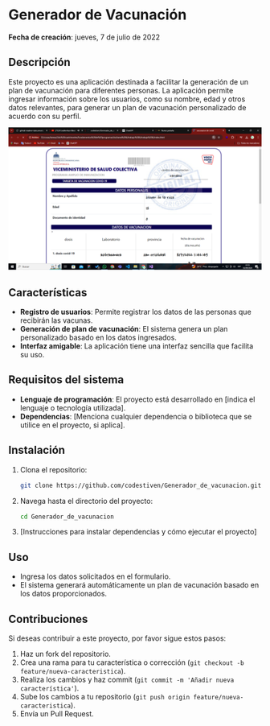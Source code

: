 # Generador de Vacunación

**Fecha de creación**: ‎jueves, ‎7‎ de ‎julio‎ de ‎2022

## Descripción

Este proyecto es una aplicación destinada a facilitar la generación de un plan de vacunación para diferentes personas. La aplicación permite ingresar información sobre los usuarios, como su nombre, edad y otros datos relevantes, para generar un plan de vacunación personalizado de acuerdo con su perfil.

![Captura del Generador de Vacunación](https://github.com/codestiven/Generador_de_vacunacion/blob/master/Captura%20de%20pantalla%20(372).png)

## Características

- **Registro de usuarios**: Permite registrar los datos de las personas que recibirán las vacunas.
- **Generación de plan de vacunación**: El sistema genera un plan personalizado basado en los datos ingresados.
- **Interfaz amigable**: La aplicación tiene una interfaz sencilla que facilita su uso.

## Requisitos del sistema

- **Lenguaje de programación**: El proyecto está desarrollado en [indica el lenguaje o tecnología utilizada].
- **Dependencias**: [Menciona cualquier dependencia o biblioteca que se utilice en el proyecto, si aplica].

## Instalación

1. Clona el repositorio:
    ```bash
    git clone https://github.com/codestiven/Generador_de_vacunacion.git
    ```
   
2. Navega hasta el directorio del proyecto:
    ```bash
    cd Generador_de_vacunacion
    ```

3. [Instrucciones para instalar dependencias y cómo ejecutar el proyecto]

## Uso

- Ingresa los datos solicitados en el formulario.
- El sistema generará automáticamente un plan de vacunación basado en los datos proporcionados.

## Contribuciones

Si deseas contribuir a este proyecto, por favor sigue estos pasos:

1. Haz un fork del repositorio.
2. Crea una rama para tu característica o corrección (`git checkout -b feature/nueva-caracteristica`).
3. Realiza los cambios y haz commit (`git commit -m 'Añadir nueva característica'`).
4. Sube los cambios a tu repositorio (`git push origin feature/nueva-caracteristica`).
5. Envía un Pull Request.
